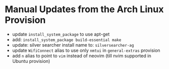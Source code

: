 # Manual Updates from the Arch Linux Provision

- update `install_system_package` to use apt-get
- add: `install_system_package build-essential make`
- update: silver searcher install name to: `silversearcher-ag`
- update `WifiConnect` alias to use only `nmtui` in `general-extras` provision
- add `n` alias to point to `vim` instead of neovim (till nvim supported in Ubuntu provision)
